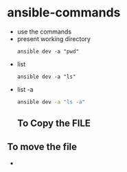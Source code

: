 # ansible-commands 
  - use the commands
  - present working directory
    ```
    ansible dev -a "pwd"
    ``` 
  - list
    ```
    ansible dev -a "ls"
    ```
  - list -a
    ```sh
    ansible dev -a "ls -a"
    ```
    ## To Copy the FILE
## To move the file
- 


